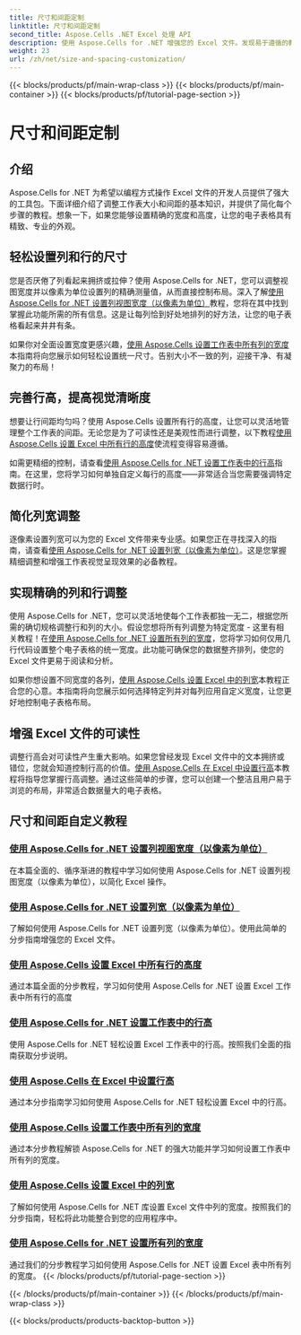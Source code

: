```yaml
---
title: 尺寸和间距定制
linktitle: 尺寸和间距定制
second_title: Aspose.Cells .NET Excel 处理 API
description: 使用 Aspose.Cells for .NET 增强您的 Excel 文件。发现易于遵循的教程，轻松自定义大小和间距，设置列宽和行高。
weight: 23
url: /zh/net/size-and-spacing-customization/
---
```


{{< blocks/products/pf/main-wrap-class >}}
{{< blocks/products/pf/main-container >}}
{{< blocks/products/pf/tutorial-page-section >}}

# 尺寸和间距定制

## 介绍

Aspose.Cells for .NET 为希望以编程方式操作 Excel 文件的开发人员提供了强大的工具包。下面详细介绍了调整工作表大小和间距的基本知识，并提供了简化每个步骤的教程。想象一下，如果您能够设置精确的宽度和高度，让您的电子表格具有精致、专业的外观。

## 轻松设置列和行的尺寸

您是否厌倦了列看起来拥挤或拉伸？使用 Aspose.Cells for .NET，您可以调整视图宽度并以像素为单位设置列的精确测量值，从而直接控制布局。深入了解[使用 Aspose.Cells for .NET 设置列视图宽度（以像素为单位）](./setting-column-view-width/)教程，您将在其中找到掌握此功能所需的所有信息。这是让每列恰到好处地排列的好方法，让您的电子表格看起来井井有条。

如果你对全面设置宽度更感兴趣，[使用 Aspose.Cells 设置工作表中所有列的宽度](./setting-width-of-all-columns-in-worksheet/)本指南将向您展示如何轻松设置统一尺寸。告别大小不一致的列，迎接干净、有凝聚力的布局！

## 完善行高，提高视觉清晰度

想要让行间距均匀吗？使用 Aspose.Cells 设置所有行的高度，让您可以灵活地管理整个工作表的间距。无论您是为了可读性还是美观性而进行调整，以下教程[使用 Aspose.Cells 设置 Excel 中所有行的高度](./setting-height-of-all-rows/)使流程变得容易遵循。

如需更精细的控制，请查看[使用 Aspose.Cells for .NET 设置工作表中的行高](./setting-height-of-all-rows-in-worksheet/)指南。在这里，您将学习如何单独自定义每行的高度——非常适合当您需要强调特定数据行时。

## 简化列宽调整

逐像素设置列宽可以为您的 Excel 文件带来专业感。如果您正在寻找深入的指南，请查看[使用 Aspose.Cells for .NET 设置列宽（以像素为单位）](./setting-column-width/)。这是您掌握精细调整和增强工作表视觉呈现效果的必备教程。

## 实现精确的列和行调整

使用 Aspose.Cells for .NET，您可以灵活地使每个工作表都独一无二，根据您所需的确切规格调整行和列的大小。假设您想将所有列调整为特定宽度 - 这里有相关教程！在[使用 Aspose.Cells for .NET 设置所有列的宽度](./setting-width-of-all-columns/)，您将学习如何仅用几行代码设置整个电子表格的统一宽度。此功能可确保您的数据整齐排列，使您的 Excel 文件更易于阅读和分析。

如果你想设置不同宽度的各列，[使用 Aspose.Cells 设置 Excel 中的列宽](./setting-width-of-column/)本教程正合您的心意。本指南将向您展示如何选择特定列并对每列应用自定义宽度，让您更好地控制电子表格布局。 

## 增强 Excel 文件的可读性

调整行高会对可读性产生重大影响。如果您曾经发现 Excel 文件中的文本拥挤或错位，您就会知道控制行高的价值。[使用 Aspose.Cells 在 Excel 中设置行高](./setting-height-of-row/)本教程将指导您掌握行高调整。通过这些简单的步骤，您可以创建一个整洁且用户易于浏览的布局，非常适合数据量大的电子表格。

## 尺寸和间距自定义教程
### [使用 Aspose.Cells for .NET 设置列视图宽度（以像素为单位）](./setting-column-view-width/)
在本篇全面的、循序渐进的教程中学习如何使用 Aspose.Cells for .NET 设置列视图宽度（以像素为单位），以简化 Excel 操作。
### [使用 Aspose.Cells for .NET 设置列宽（以像素为单位）](./setting-column-width/)
了解如何使用 Aspose.Cells for .NET 设置列宽（以像素为单位）。使用此简单的分步指南增强您的 Excel 文件。
### [使用 Aspose.Cells 设置 Excel 中所有行的高度](./setting-height-of-all-rows/)
通过本篇全面的分步教程，学习如何使用 Aspose.Cells for .NET 设置 Excel 工作表中所有行的高度
### [使用 Aspose.Cells for .NET 设置工作表中的行高](./setting-height-of-all-rows-in-worksheet/)
使用 Aspose.Cells for .NET 轻松设置 Excel 工作表中的行高。按照我们全面的指南获取分步说明。
### [使用 Aspose.Cells 在 Excel 中设置行高](./setting-height-of-row/)
通过本分步指南学习如何使用 Aspose.Cells for .NET 轻松设置 Excel 中的行高。
### [使用 Aspose.Cells 设置工作表中所有列的宽度](./setting-width-of-all-columns-in-worksheet/)
通过本分步教程解锁 Aspose.Cells for .NET 的强大功能并学习如何设置工作表中所有列的宽度。
### [使用 Aspose.Cells 设置 Excel 中的列宽](./setting-width-of-column/)
了解如何使用 Aspose.Cells for .NET 库设置 Excel 文件中列的宽度。按照我们的分步指南，轻松将此功能整合到您的应用程序中。
### [使用 Aspose.Cells for .NET 设置所有列的宽度](./setting-width-of-all-columns/)
通过我们的分步教程学习如何使用 Aspose.Cells for .NET 设置 Excel 表中所有列的宽度。
{{< /blocks/products/pf/tutorial-page-section >}}

{{< /blocks/products/pf/main-container >}}
{{< /blocks/products/pf/main-wrap-class >}}

{{< blocks/products/products-backtop-button >}}
